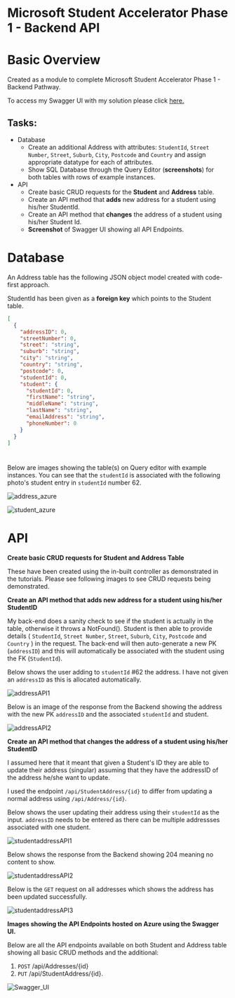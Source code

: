 # Microsoft Student Accelerator Phase 1 - Backend API

# Basic Overview

Created as a module to complete Microsoft Student Accelerator Phase 1 - Backend Pathway.

To access my Swagger UI with my solution please click [here.](https://kenny-student.azurewebsites.net/index.html)

## Tasks:

- Database
  - Create an additional Address with attributes: `StudentId`, `Street Number`, `Street`, `Suburb`, `City`, `Postcode` and `Country` and assign appropriate datatype for each of attributes.
  - Show SQL Database through the Query Editor (**screenshots**) for both tables with rows of example instances.
- API
  - Create basic CRUD requests for the **Student** and **Address** table.
  - Create an API method that **adds** new address for a student using his/her StudentId.
  - Create an API method that **changes** the address of a student using his/her Student Id.
  - **Screenshot** of Swagger UI showing all API Endpoints.

# Database

An Address table has the following JSON object model created with code-first approach.

StudentId has been given as a **foreign key** which points to the Student table.

```json
[
  {
    "addressID": 0,
    "streetNumber": 0,
    "street": "string",
    "suburb": "string",
    "city": "string",
    "country": "string",
    "postcode": 0,
    "studentId": 0,
    "student": {
      "studentId": 0,
      "firstName": "string",
      "middleName": "string",
      "lastName": "string",
      "emailAddress": "string",
      "phoneNumber": 0
    }
  }
]
```

#

Below are images showing the table(s) on Query editor with example instances. You can see that the `studentId` is associated with the following photo's student entry in `studentId` number 62.

![address_azure](/StudentSIMS/images/addressAzureSQL..PNG?raw=true)

![student_azure](/StudentSIMS/images/studentAzureSQL..PNG?raw=true)

# API

**Create basic CRUD requests for Student and Address Table**

These have been created using the in-built controller as demonstrated in the tutorials. Please see following images to see CRUD requests being demonstrated.

**Create an API method that **adds** new address for a student using his/her StudentID**

My back-end does a sanity check to see if the student is actually in the table, otherwise it throws a NotFound().
Student is then able to provide details ( `StudentId`, `Street Number`, `Street`, `Suburb`, `City`, `Postcode` and `Country` ) in the request. The back-end will then auto-generate a new PK (`addressID`) and this will automatically be associated with the student using the FK (`StudentId`).

Below shows the user adding to `studentId` #62 the address. I have not given an `addressID` as this is allocated automatically.

![addressAPI1](/StudentSIMS/images/addressAPI1.PNG?raw=true)

Below is an image of the response from the Backend showing the address with the new PK `addressID` and the associated `studentId` and student.

![addressAPI2](/StudentSIMS/images/addressAPI2.PNG?raw=true)

**Create an API method that **changes** the address of a student using his/her StudentID**

I assumed here that it meant that given a Student's ID they are able to update their address (singular) assuming that they have the addressID of the address he/she want to update.

I used the endpoint `/api/StudentAddress/{id}` to differ from updating a normal address using `/api/Address/{id}`.

Below shows the user updating their address using their `studentId` as the input. `addressID` needs to be entered as there can be multiple addressses associated with one student.

![studentaddressAPI1](/StudentSIMS/images/studentAPI1.PNG?raw=true)

Below shows the response from the Backend showing 204 meaning no content to show.

![studentaddressAPI2](/StudentSIMS/images/studentAPI2.PNG?raw=true)

Below is the `GET` request on all addresses which shows the address has been updated successfully.

![studentaddressAPI3](/StudentSIMS/images/studentAPI3.PNG?raw=true)

**Images showing the API Endpoints hosted on Azure using the Swagger UI.**

Below are all the API endpoints available on both Student and Address table showing all basic CRUD methods and the additional:

1. `POST` /api/Addresses/{id}
2. `PUT` /api/StudentAddress/{id}.

![Swagger_UI](/StudentSIMS/images/SwaggerAPI.PNG?raw=true)
